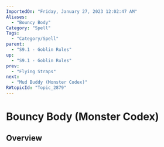 ```yaml
---
ImportedOn: "Friday, January 27, 2023 12:02:47 AM"
Aliases:
  - "Bouncy Body"
Category: "Spell"
Tags:
  - "Category/Spell"
parent:
  - "S9.1 - Goblin Rules"
up:
  - "S9.1 - Goblin Rules"
prev:
  - "Flying Straps"
next:
  - "Mud Buddy (Monster Codex)"
RWtopicId: "Topic_2879"
---
```

# Bouncy Body (Monster Codex)
## Overview
